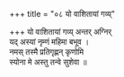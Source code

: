 +++
title = "०८ यो वाशितायां गव्य्"

+++
यो वाशितायां गव्य् अन्तर् अग्निर्  
यद् अस्यां नृम्णं महिमा बभूव ।  
नमस् तस्मै प्रतिगृह्णन् कृणोमि  
स्योना मे अस्तु तन्वे सुशेवा ॥